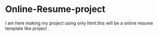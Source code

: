 # Online-Resume-project

I am here making my project using only html.this will be a online resume template like project .

